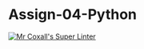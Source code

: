 # Assign-04-Python

[![Mr Coxall's Super Linter](https://github.com/ICS3U-Programming-ChristopherD/Assign-04-Python/workflows/Mr%20Coxall's%20Super%20Linter/badge.svg)](https://github.com/ICS3U-Programming-ChristopherD/Assign-04-Python/actions/)
